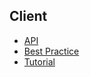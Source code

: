## Client

* [API](api/index.md)
* [Best Practice](bestpractice/index.md)
* [Tutorial](tutorial/index.md)
